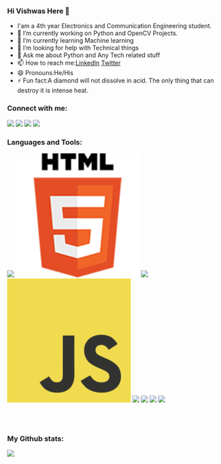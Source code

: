 ### Hi Vishwas Here 👋
* I'am a 4th year Electronics and Communication Engineering student.
* 🔭 I’m currently working on Python and OpenCV Projects.
* 🌱 I’m currently learning Machine learning
* 🤔 I’m looking for help with Technical things
* 💬 Ask me about Python and Any Tech related stuff
* 📫 How to reach me:[LinkedIn](https://www.linkedin.com/in/vishwas-v-b25272152/)   [Twitter](https://twitter.com/Vishwas39798958)
* 😄 Pronouns:He/His
* ⚡ Fun fact:A diamond will not dissolve in acid. The only thing that can destroy it is intense heat.


### Connect with me:
[<img src="https://img.icons8.com/cute-clipart/64/000000/twitter.png"/>](https://twitter.com/Vishwas09061999)
[<img src="https://img.icons8.com/cute-clipart/64/000000/linkedin.png"/>](https://www.linkedin.com/in/vishwas-v-b25272152/)
[<img src="https://img.icons8.com/cute-clipart/64/000000/instagram-new.png"/>](https://www.instagram.com/__vishwas__vishu__/)
[<img src="https://img.icons8.com/fluent/48/000000/facebook-new.png"/>](https://www.facebook.com/profile.php?id=100005346169375)


### Languages and Tools:
[<img src="https://img.icons8.com/color/48/000000/visual-studio-code-2019.png"/>](#)
[<img src="https://raw.githubusercontent.com/github/explore/80688e429a7d4ef2fca1e82350fe8e3517d3494d/topics/html/html.png" />](#)
[<img src="https://img.icons8.com/color/48/000000/css3.png"/>](#)
[<img src="https://raw.githubusercontent.com/github/explore/80688e429a7d4ef2fca1e82350fe8e3517d3494d/topics/javascript/javascript.png" />](#)
[<img src="https://img.icons8.com/color/48/000000/git.png"/>](#)
[<img src="https://img.icons8.com/fluent/48/000000/github.png"/>](#)
[<img src="https://img.icons8.com/color/48/000000/python.png"/>](#)
[<img src="https://img.icons8.com/color/48/000000/c-programming.png"/>](#)


<br />
<br />


### My Github stats:
<img src="https://github-readme-stats.vercel.app/api?username=vishwas9699&&show_icons=true&title_color=151515&icon_color=0000FF&text_color=151515&bg_color=ffffff">
